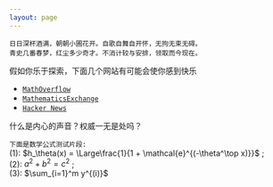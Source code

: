 ```yaml
---
layout: page
---
```

```
日日深杯酒满，朝朝小圃花开。自歌自舞自开怀，无拘无束无碍。
青史几番春梦，红尘多少奇才。不消计较与安排，领取而今现在。
```

 假如你乐于探索，下面几个网站有可能会使你感到快乐  
- [`MathOverflow`](https://mathoverflow.net/)  
- [`MathematicsExchange`](https://math.stackexchange.com/)  
- [`Hacker News`](https://news.ycombinator.com/)  
 
什么是内心的声音？权威一无是处吗？

 `下面是数学公式测试片段:`  
 (1): $h_\theta(x) = \Large\frac{1}{1 + \mathcal{e}^{(-\theta^\top x)}}$ ; <br/>
 (2): $a^2 + b^2 = c^2$ ; <br/>
 (3): $\sum_{i=1}^m y^{(i)}$<br/>


